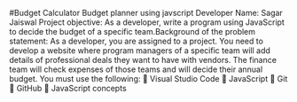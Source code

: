 #Budget Calculator
Budget planner using javscript
Developer Name: Sagar Jaiswal
Project objective:
As a developer, write a program using JavaScript to decide the budget of a specific
team.Background of the problem statement:
As a developer, you are assigned to a project. You need to develop a website where program
managers of a specific team will add details of professional deals they want to have with vendors.
The finance team will check expenses of those teams and will decide their annual budget.
You must use the following:
 Visual Studio Code
 JavaScript
 Git
 GitHub
 JavaScript concepts

